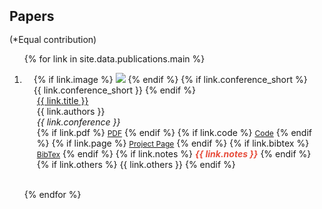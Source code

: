 <h2 id="publications" style="margin: 2px 0px -15px;">Papers</h2>

<br/>

(*Equal contribution) 

<div class="publications">
<ol class="bibliography">

{% for link in site.data.publications.main %}

<li>
<div class="pub-row">
  <div class="col-sm-3 abbr" style="position: relative;padding-right: 15px;padding-left: 15px;">
    {% if link.image %} 
    <img src="{{ link.image }}" class="teaser img-fluid z-depth-1" style="width=100;height=40%">
    {% endif %}
    {% if link.conference_short %} 
    <abbr class="badge">{{ link.conference_short }}</abbr>
    {% endif %}
  </div>
  <div class="col-sm-9" style="position: relative;padding-right: 15px;padding-left: 20px;">
      <div class="title"><a href="{{ link.pdf }}">{{ link.title }}</a></div>
      <div class="author">{{ link.authors }}</div>
      <div class="periodical"><em>{{ link.conference }}</em>
      </div>
    <div class="links">
      {% if link.pdf %} 
      <a href="{{ link.pdf }}" class="btn btn-sm z-depth-0" role="button" target="_blank" style="font-size:12px;">PDF</a>
      {% endif %}
      {% if link.code %} 
      <a href="{{ link.code }}" class="btn btn-sm z-depth-0" role="button" target="_blank" style="font-size:12px;">Code</a>
      {% endif %}
      {% if link.page %} 
      <a href="{{ link.page }}" class="btn btn-sm z-depth-0" role="button" target="_blank" style="font-size:12px;">Project Page</a>
      {% endif %}
      {% if link.bibtex %} 
      <a href="{{ link.bibtex }}" class="btn btn-sm z-depth-0" role="button" target="_blank" style="font-size:12px;">BibTex</a>
      {% endif %}
      {% if link.notes %} 
      <strong> <i style="color:#e74d3c">{{ link.notes }}</i></strong>
      {% endif %}
      {% if link.others %} 
      {{ link.others }}
      {% endif %}
    </div>
  </div>
</div>
</li>

<br>

{% endfor %}

</ol>
</div>
